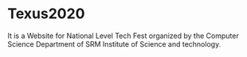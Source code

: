 # Texus2020
 It is a Website for National Level Tech Fest organized by the Computer Science Department of SRM Institute of Science and technology.
